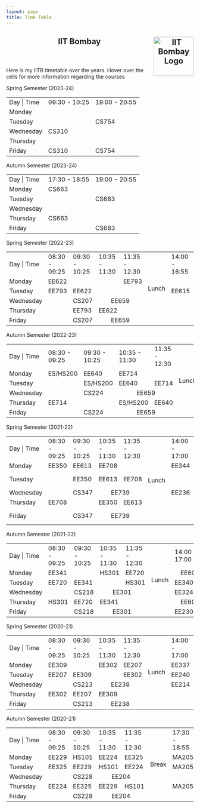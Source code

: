 ```yaml
---
layout: page
title: Time Table
---
```

<div class="content">
    <header>
        <h2>IIT Bombay <a href="http://www.iitb.ac.in/"><img class="inversion" src="{{ site.url }}/website-assets/iitb-logo.png" alt="IIT Bombay Logo" style="width:107.72px;height:105px;" align="right"/></a>
        </h2>
    </header>
</div>
<p>Here is my IITB timetable over the years. Hover over the cells for more information regarding the courses</p>
<!------------------------ Spring Semester 23-24 ------------------------>
<p>Spring Semester (2023-24)</p>
<div class="table-wrapper" id="time-table">
    <table class="alt">
        <tr>
            <td>Day | Time</td>
            <td>09:30 - 10:25</td>
            <td>19:00 - 20:55</td>
        </tr>
        <tr>
            <td>Monday</td>
            <td title="Free?"></td>
            <td title="Free?"></td>
        </tr>
        <tr>
            <td>Tuesday</td>
            <td title="Free?"></td>
            <td title="Advanced Image Processing&#010;Prof: Ajit Rajwade&#010;Room: LH 102">CS754</td>
        </tr>    
        <tr>
            <td>Wednesday</td>
            <td title="Automata Theory&#010;Prof: Sivakumar G.&#010;Room: SIC 201">CS310</td>
            <td title="Free?"></td>
        </tr>    
        <tr>
            <td>Thursday</td>
            <td title="Free?"></td>
            <td title="Free?"></td>
        </tr>    
        <tr>
            <td>Friday</td>
            <td title="Automata Theory&#010;Prof: Sivakumar G.&#010;Room: SIC 201">CS310</td>
            <td title="Advanced Image Processing&#010;Prof: Ajit Rajwade&#010;Room: LH 102">CS754</td>
        </tr>    
    </table>
</div>
<!------------------------ Autumn Semester 23-24 ------------------------>
<p>Autumn Semester (2023-24)</p>
<div class="table-wrapper" id="time-table">
    <table class="alt">
        <tr>
            <td>Day | Time</td>
            <td>17:30 - 18:55</td>
            <td>19:00 - 20:55</td>
        </tr>
        <tr>
            <td>Monday</td>
            <td title="Fundamentals of Digital Image Processing&#010;Prof: Ajit Rajwade&#010;Room: LH 101">CS663</td>
            <td title="Free?"></td>
        </tr>
        <tr>
            <td>Tuesday</td>
            <td title="Free?"></td>
            <td title="Advanced Computer Architechture&#010;Prof: Biswabandan Panda&#010;Room: CS 103">CS683</td>
        </tr>    
        <tr>
            <td>Wednesday</td>
            <td title="Free?"></td>
            <td title="Free?"></td>
        </tr>    
        <tr>
            <td>Thursday</td>
            <td title="Fundamentals of Digital Image Processing&#010;Prof: Ajit Rajwade&#010;Room: LH 101">CS663</td>
            <td title="Free?"></td>
        </tr>    
        <tr>
            <td>Friday</td>
            <td title="Free?"></td>
            <td title="Advanced Computer Architechture&#010;Prof: Biswabandan Panda&#010;Room: CS 103">CS683</td>
        </tr>    
    </table>
</div>
<!------------------------ Spring Semester 22-23 ------------------------>
<p>Spring Semester (2022-23)</p>
<div class="table-wrapper" id="time-table">
    <table class="alt">
        <tr>
            <td>Day | Time</td>
            <td>08:30 - 09:25</td>
            <td>09:30 - 10:25</td>
            <td colspan="2">10:35 - 11:30</td>
            <td>11:35 - 12:30</td>
            <td rowspan="6" style="vertical-align : middle;">Lunch</td>
            <td colspan="3">14:00 - 16:55</td>
            <td rowspan="6" style="vertical-align : middle;">Snacks</td>
            <td>19:00 - 20:25</td>        
        </tr>
        <tr>
            <td>Monday</td>
            <td title="Optimal Control Systems&#010;Prof: Pillai Harish&#010;Room: LT 102">EE622</td>
            <td colspan="3" title="Free?"></td>
            <td title="Topics in Cryptology&#010;Prof: Sule V.R.&#010;Room: LT 101">EE793</td>
            <td colspan="3" title="Free?"></td>
            <td title="Large Sparse Matrix Computations&#010;Prof: Soman S.A.&#010;Room: EEG-001">EE710</td>
        </tr>
        <tr>
            <td>Tuesday</td>
            <td title="Topics in Cryptology&#010;Prof: Sule V.R.&#010;Room: LT 101">EE793</td>
            <td title="Optimal Control Systems&#010;Prof: Pillai Harish&#010;Room: LT 102">EE622</td>
            <td colspan="3" title="Free?"></td>
            <td colspan="3" title="Control and Computational Laboratory&#010;Prof: Debasattam Pal&#010;Room: CC Lab (2nd floor)">EE615</td>
            <td title="Free?"></td>
        </tr>    
        <tr>
            <td>Wednesday</td>
            <td title="Free?"></td>
            <td colspan="2" title="Discrete Structures&#010;Prof: Manoj Prabhakaran&#010;Room: CC 103">CS207</td>
            <td colspan="2" title="Introduction to Stochastic Optimization&#010;Prof: Vivek Borkar&#010;Room: LC 001">EE659</td>
            <td colspan="3" title="Free?"></td>
            <td title="Free?"></td>
        </tr>    
        <tr>
            <td>Thursday</td>
            <td title="Free?"></td>
            <td title="Topics in Cryptology&#010;Prof: Sule V.R.&#010;Room: LT 101">EE793</td>
            <td colspan="2" title="Optimal Control Systems&#010;Prof: Pillai Harish&#010;Room: LT 102">EE622</td>
            <td title="Free?"></td>
            <td colspan="3" title="Free?"></td>
            <td title="Large Sparse Matrix Computations&#010;Prof: Soman S.A.&#010;Room: EEG-001">EE710</td>
        </tr>    
        <tr>
            <td>Friday</td>
            <td title="Free?"></td>
            <td colspan="2" title="Discrete Structures&#010;Prof: Manoj Prabhakaran&#010;Room: CC 103">CS207</td>
            <td colspan="2" title="Introduction to Stochastic Optimization&#010;Prof: Vivek Borkar&#010;Room: LC 001">EE659</td>
            <td colspan="3" title="Free?"></td>
            <td title="Free?"></td>
        </tr>    
    </table>
</div>
<!------------------------ Autumn Semester 22-23 ------------------------>
<p>Autumn Semester (2022-23)</p>
<div class="table-wrapper" id="time-table">
    <table class="alt">
        <tr>
            <td>Day | Time</td>
            <td>08:30 - 09:25</td>
            <td>09:30 - 10:25</td>
            <td colspan="2">10:35 - 11:30</td>
            <td>11:35 - 12:30</td>
            <td rowspan="6" style="vertical-align : middle;">Lunch</td>
            <td colspan="3">15:30 - 16:55</td>
            <td rowspan="6" style="vertical-align : middle;">Snacks</td>
            <td>17:30 - 18:55</td>        
        </tr>
        <tr>
            <td>Monday</td>
            <td title="Environment Studies&#010;Prof: Swatantra Pratap Singh&#010;Prof: Virendra Sethi&#010;Prof: Srinidhi Balasubramanian&#010;Prof: Ratikanta Panda&#010;Prof: Rama Pal&#010;Prof: Mahendra Dindayal Shahare&#010;Room: LH 101">ES/HS200</td>
            <td title="Multivariable Control Systems&#010;Prof: Harish Pillai&#010;Room: EEG-103">EE640</td>
            <td colspan="2" title="Behavioral Theory of Systems&#010;Prof: Debasattam Pal&#010;Room: EEG-103">EE714</td>
            <td title="Free?"></td>
            <td colspan="3" title="Free?"></td>
            <td title="Applied Linear Algebra&#010;Prof: Dwaipayan Mukherjee&#010;Room: EEG-101">EE635</td>
        </tr>
        <tr>
            <td>Tuesday</td>
            <td title="Free?"></td>
            <td title="Environment Studies&#010;Prof: Swatantra Pratap Singh&#010;Prof: Virendra Sethi&#010;Prof: Srinidhi Balasubramanian&#010;Prof: Ratikanta Panda&#010;Prof: Rama Pal&#010;Prof: Mahendra Dindayal Shahare&#010;Room: LH 101">ES/HS200</td>
            <td colspan="2" title="Multivariable Control Systems&#010;Prof: Harish Pillai&#010;Room: EEG-103" col40an="2">EE640</td>
            <td title="Behavioral Theory of Systems&#010;Prof: Debasattam Pal&#010;Room: EEG-103">EE714</td>
            <td colspan="3" title="Game Theory and Algorithmic Mechanism Design&#010;Prof: Swaprava Nath&#010;Room: CC 103">CS6001</td>
            <td title="Free?"></td>
        </tr>    
        <tr>
            <td>Wednesday</td>
            <td title="Free?"></td>
            <td colspan="2" title="Computer Networks&#010;Prof: Vinay Ribeiro&#010;Room: VMCC33">CS224</td>
            <td colspan="2" title="A First Course in Optimization&#010;Prof: Vivek Borkar&#010;Room: EEG-002">EE659</td>
            <td colspan="3" title="Free?"></td>
            <td title="Free?"></td>
        </tr>    
        <tr>
            <td>Thursday</td>
            <td title="Behavioral Theory of Systems&#010;Prof: Debasattam Pal&#010;Room: EEG-103">EE714</td>
            <td title="Free?"></td>
            <td colspan="2" title="Environment Studies&#010;Prof: Swatantra Pratap Singh&#010;Prof: Virendra Sethi&#010;Prof: Srinidhi Balasubramanian&#010;Prof: Ratikanta Panda&#010;Prof: Rama Pal&#010;Prof: Mahendra Dindayal Shahare&#010;Room: LH 101">ES/HS200</td>
            <td title="Multivariable Control Systems&#010;Prof: Harish Pillai&#010;Room: EEG-103">EE640</td>
            <td colspan="3" title="Free?"></td>
            <td title="Applied Linear Algebra&#010;Prof: Dwaipayan Mukherjee&#010;Room: EEG-101">EE635</td>
        </tr>    
        <tr>
            <td>Friday</td>
            <td title="Free?"></td>
            <td colspan="2" title="Computer Networks&#010;Prof: Vinay Ribeiro&#010;Room: VMCC33">CS224</td>
            <td colspan="2" title="A First Course in Optimization&#010;Prof: Vivek Borkar&#010;Room: EEG-002">EE659</td>
            <td colspan="3" title="Game Theory and Algorithmic Mechanism Design&#010;Prof: Swaprava Nath&#010;Room: CC 103">CS6001</td>
            <td title="Free?"></td>
        </tr>    
    </table>
</div>
<!------------------------ Spring Semester 21-22 ------------------------>
<p>Spring Semester (2021-22)</p>
<div class="table-wrapper" id="time-table">
    <table class="alt">
        <tr>
            <td>Day | Time</td>
            <td>08:30 - 09:25</td>
            <td>09:30 - 10:25</td>
            <td colspan="2">10:35 - 11:30</td>
            <td>11:35 - 12:30</td>
            <td rowspan="6" style="vertical-align : middle;">Lunch</td>
            <td colspan="3" width="20%">14:00 - 17:00</td>
            <td rowspan="6" style="vertical-align : middle;">Snacks</td>
            <td>17:30 - 18:55</td>        
        </tr>
        <tr>
            <td>Monday</td>
            <td title="Technical Communication - I&#010;Prof: Kulkarni S V">EE350</td>
            <td title="Nonlinear Dynamical Systems&#010;Prof: Debasattam Pal">EE613</td>
            <td colspan="2" title="Information Theory and Coding&#010;Prof: Sibi Raj B. Pillai">EE708</td>
            <td title="Free?"></td>
            <td colspan="3" title="Electronics Design Lab&#010;Prof: J. John">EE344</td>
            <td title="Free?"></td>
        </tr>
        <tr>
            <td>Tuesday</td>
            <td title="Free?"></td>
            <td title="Technical Communication - I&#010;Prof: Kulkarni S V">EE350</td>
            <td title="Nonlinear Dynamical Systems&#010;Prof: Debasattam Pal" colspan="2">EE613</td>
            <td title="Information Theory and Coding&#010;Prof: Sibi Raj B. Pillai">EE708</td>
            <td colspan="3" title="Free?"></td>
            <td title="Formal Methods in Machine Learning&#010;Prof: Supratik Chakraborty">CS 781</td>
        </tr>    
        <tr>
            <td>Wednesday</td>
            <td title="Free?"></td>
            <td colspan="2" title="Operating Systems&#010;Prof: Mythili Vutukuru">CS347</td>
            <td colspan="2" title="Processor Design&#010;Prof: Virendra Singh">EE739</td>
            <td colspan="3" title="Electronic Devices Laboratory&#010;Prof: Udayan Ganguli&#010;Prof: Saurabh Lodha">EE236</td>
            <td title="Free?"></td>
        </tr>    
        <tr>
            <td>Thursday</td>
            <td title="Information Theory and Coding&#010;Prof: Sibi Raj B. Pillai">EE708</td>
            <td title="Free?"></td>
            <td colspan="2" title="Technical Communication - I&#010;Prof: Kulkarni S V">EE350</td>
            <td title="Nonlinear Dynamical Systems&#010;Prof: Debasattam Pal">EE613</td>
            <td colspan="3" title="Free?"></td>
            <td title="Free?"></td>
        </tr>    
        <tr>
            <td>Friday</td>
            <td title="Free?"></td>
            <td colspan="2" title="Operating Systems&#010;Prof: Mythili Vutukuru">CS347</td>
            <td colspan="2" title="Processor Design&#010;Prof: Virendra Singh">EE739</td>
            <td colspan="3" title="Free?"></td>
            <td title="Formal Methods in Machine Learning&#010;Prof: Supratik Chakraborty">CS 781</td>
        </tr>    
    </table>
</div>
<!------------------------ Autumn Semester 21-22 ------------------------>
<p>Autumn Semester (2021-22)</p>
<div class="table-wrapper" id="time-table">
    <table class="alt">
        <tr>
            <td>Day | Time</td>
            <td>08:30 - 09:25</td>
            <td>09:30 - 10:25</td>
            <td colspan="2">10:35 - 11:30</td>
            <td>11:35 - 12:30</td>
            <td rowspan="6" style="vertical-align : middle;">Lunch</td>
            <td colspan="3" width="20%">14:00 - 17:00</td>
            <td rowspan="6" style="vertical-align : middle;">Snacks</td>
            <td>19:00 - 20:30</td>        
        </tr>
        <tr>
            <td>Monday</td>
            <td title="Communication Systems - I&#010;Prof: Gaurav Kasbekar&#010;Prof: Shabbir Merchant">EE341</td>
            <td title="Free?"></td>
            <td colspan="2" title="Philosophy&#010;Prof: R. K. Panda">HS301</td>
            <td title="An Introduction to Number Theory and Cryptography&#010;Prof: Virendra Sule">EE720</td>
            <td width="10%" colspan="2" title="Free?"></td>
            <td title="Error Correcting Codes&#010;Prof: Nikhil Karamchandani">EE605</td>
            <td title="Foundations of Intelligent and Learning Agents&#010;Prof: Shivaram Kalyanakrishnan">CS747</td>
        </tr>
        <tr>
            <td>Tuesday</td>
            <td title="An Introduction to Number Theory and Cryptography&#010;Prof: Virendra Sule">EE720</td>
            <td title="Communication Systems - I&#010;Prof: Gaurav Kasbekar&#010;Prof: Shabbir Merchant">EE341</td>
            <td title="Free?" colspan="2"></td>
            <td title="Philosophy&#010;Prof: R. K. Panda">HS301</td>
            <td colspan="3" title="Communications Lab&#010;Prof: Jayakrishnan Nair">EE340</td>
            <td title="Free?"></td>
        </tr>    
        <tr>
            <td>Wednesday</td>
            <td title="Free?"></td>
            <td colspan="2" title="Design and Analysis of Algorithms&#010;Prof: Abhiram Ranade">CS218</td>
            <td colspan="2" title="Electromagnetic Waves&#010;Prof: Kasturi Saha&#010;Prof: R K Shevgaonkar">EE301</td>
            <td colspan="3" title="Control Systems Lab&#010;Prof: Madhu Belur&#010;Prof: Debasattam Pal">EE324</td>
            <td title="Free?"></td>
        </tr>    
        <tr>
            <td>Thursday</td>
            <td title="Philosophy&#010;Prof: R. K. Panda">HS301</td>
            <td title="An Introduction to Number Theory and Cryptography&#010;Prof: Virendra Sule">EE720</td>
            <td colspan="2" title="Communication Systems - I&#010;Prof: Gaurav Kasbekar&#010;Prof: Shabbir Merchant">EE341</td>
            <td title="Free?"></td>
            <td width="10%" colspan="2" title="Free?"></td>
            <td title="Error Correcting Codes&#010;Prof: Nikhil Karamchandani">EE605</td>
            <td title="Foundations of Intelligent and Learning Agents&#010;Prof: Shivaram Kalyanakrishnan">CS747</td>
        </tr>    
        <tr>
            <td>Friday</td>
            <td title="Free?"></td>
            <td colspan="2" title="Design and Analysis of Algorithms&#010;Prof: Abhiram Ranade">CS218</td>
            <td colspan="2" title="Electromagnetic Waves&#010;Prof: Kasturi Saha&#010;Prof: R K Shevgaonkar">EE301</td>
            <td colspan="3" title="Analog Circuits Lab&#010;Prof: Joseph John">EE230</td>
            <td title="Free?"></td>
        </tr>    
    </table>
</div>
<!------------------------ Spring Semester 20-21 ------------------------>
<p>Spring Semester (2020-21)</p>
<div class="table-wrapper" id="time-table">
    <table class="alt">
        <tr>
            <td>Day | Time</td>
            <td>08:30 - 09:25</td>
            <td>09:30 - 10:25</td>
            <td colspan="2">10:35 - 11:30</td>
            <td>11:35 - 12:30</td>
            <td rowspan="6" style="vertical-align : middle;">Lunch</td>
            <td width="20%">14:00 - 17:00</td>
            <td rowspan="6" style="vertical-align : middle;">Snacks</td>
            <td>17:30 - 18:55</td>
        </tr>
        <tr>
            <td>Monday</td>
            <td title="Microprocessors&#010;Prof: Sharma Dinesh">EE309</td>
            <td title="Free?"></td>
            <td title="Control Systems&#010;Prof: Dwaipayan Mukherjee" colspan="2">EE302</td>
            <td title="Electronic Devices and Circuits&#010;Prof: M. B. Patil">EE207</td>
            <td title="Microprocessors Laboratory&#010;Prof: V Raj Babu&#010;Prof:S. Vijayakumaran&#010;Prof: Patkar Sachin">EE337</td>
            <td title="Matrix Computations&#010;Prof: Debasattam Pal ">EE636</td>
        </tr>
        <tr>
            <td>Tuesday</td>
            <td title="Electronic Devices and Circuits&#010;Prof: M. B. Patil">EE207</td>
            <td title="Microprocessors&#010;Prof: Sharma Dinesh">EE309</td>
            <td title="Free?" colspan="2"></td>
            <td title="Control Systems&#010;Prof: Dwaipayan Mukherjee">EE302</td>
            <td title="Power Engineering Lab&#010;Prof: Fernandes B.G.&#010;Prof: Sandeep Anand&#010;Prof: Prashant Navalkar">EE240</td>
            <td title="Free?"></td>
        </tr>    
        <tr>
            <td>Wednesday</td>
            <td title="Free?"></td>
            <td title="Data Structures and Algorithms&#010;Prof: Sharat Chandran" colspan="2">CS213</td>
            <td title="Power Engineering - II&#010;Prof: Chatterjee Kishore&#010;Prof: Anshuman Shukla" colspan="2">EE238</td>
            <td title="Digital Circuits Lab&#010;Prof: M.Shojaei Baghini">EE214</td>
            <td title="Free?"></td>
        </tr>    
        <tr>
            <td>Thursday</td>
            <td title="Control Systems&#010;Prof: Dwaipayan Mukherjee">EE302</td>
            <td title="Electronic Devices and Circuits&#010;Prof: M. B. Patil">EE207</td>
            <td title="Microprocessors&#010;Prof: Sharma Dinesh" colspan="2">EE309</td>
            <td title="Free?"></td>
            <td title="Free?"></td>
            <td title="Matrix Computations&#010;Prof: Debasattam Pal ">EE636</td>
        </tr>    
        <tr>
            <td>Friday</td>
            <td title="Free?"></td>
            <td title="Data Structures and Algorithms&#010;Prof: Sharat Chandran" colspan="2">CS213</td>
            <td title="Power Engineering - II&#010;Prof: Chatterjee Kishore&#010;Prof: Anshuman Shukla" colspan="2">EE238</td>
            <td title="CS101: Computer Programming and Utilization&#010;Prof: Bhaskaran Raman?"></td>
            <td title="Free?"></td>
        </tr>    
    </table>
</div>
<!------------------------ Autumn Semester 20-21 ------------------------>
<p>Autumn Semester (2020-21)</p>
<div class="table-wrapper" id="time-table">
    <table class="alt">
        <tr>
            <td>Day | Time</td>
            <td>08:30 - 09:25</td>
            <td>09:30 - 10:25</td>
            <td colspan="2">10:35 - 11:30</td>
            <td>11:35 - 12:30</td>
            <td rowspan="6" style="vertical-align : middle;">Break</td>
            <!--td>15:00 - 15:55</td>
            <td rowspan="6">Snacks</td-->
            <td>17:30 - 18:55</td>
        </tr>
        <tr>
            <td>Monday</td>
            <td title="Signal Processing – I&#010;Prof: Animesh Kumar">EE229</td>
            <td title="Economics&#010;Prof: Narayanan K.">HS101</td>
            <td title="Digital Systems&#010;Prof: Virendra Singh" colspan="2">EE224</td>
            <td title="Probability and Random Processes&#010;Prof: Manoj Gopalkrishnanm&#010;Prof: Manjunath D.">EE325</td>
            <!--td></td-->
            <td title="Complex Analysis&#010;Prof: Sudarshan Gurjar">MA205</td>
        </tr>
        <tr>
            <td>Tuesday</td>
            <td title="Probability and Random Processes&#010;Prof: Manoj Gopalkrishnanm&#010;Prof: Manjunath D.">EE325</td>
            <td title="Signal Processing – I&#010;Prof: Animesh Kumar">EE229</td>
            <td title="Economics&#010;Prof: Narayanan K." colspan="2">HS101</td>
            <td title="Digital Systems&#010;Prof: Virendra Singh">EE224</td>
            <!--td></td-->
            <td title="Complex Analysis&#010;Prof: Sudarshan Gurjar">MA205</td>
        </tr>    
        <tr>
            <td>Wednesday</td>
            <td title="Free?"></td>
            <td title="Logic for Computer Science&#010;Prof: Krishna Shankara Narayanan" colspan="2">CS228</td>
            <td title="Analog Circuits&#010;Prof: Rajesh H. Zele" colspan="2">EE204</td>
            <!--td></td-->
            <td title="Free?"></td>
        </tr>    
        <tr>
            <td>Thursday</td>
            <td title="Digital Systems&#010;Prof: Virendra Singh">EE224</td>
            <td title="Probability and Random Processes&#010;Prof: Manoj Gopalkrishnanm&#010;Prof: Manjunath D.">EE325</td>
            <td title="Signal Processing – I&#010;Prof: Animesh Kumar" colspan="2">EE229</td>
            <td title="Economics&#010;Prof: Narayanan K.">HS101</td>
            <!--td></td-->
            <td title="Complex Analysis&#010;Prof: Sudarshan Gurjar">MA205</td>
        </tr>    
        <tr>
            <td>Friday</td>
            <td title="Free?"></td>
            <td title="Logic for Computer Science&#010;Prof: Krishna Shankara Narayanan" colspan="2">CS228</td>
            <td title="Analog Circuits&#010;Prof: Rajesh H. Zele" colspan="2">EE204</td>
            <!--td></td-->
            <td title="Free?"></td>
        </tr>    
    </table>
</div>
